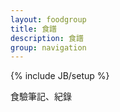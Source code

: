 ```yaml
---
layout: foodgroup
title: 食譜
description: 食譜
group: navigation
---
```

{% include JB/setup %}

食驗筆記、紀錄